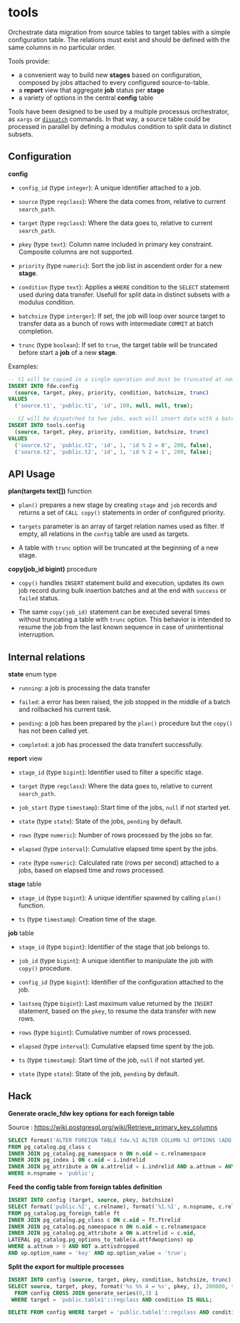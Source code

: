 # tools

Orchestrate data migration from source tables to target tables with a simple
configuration table. The relations must exist and should be defined with the
same columns in no particular order.

Tools provide:

- a convenient way to build new **stages** based on configuration, composed by
  jobs attached to every configured source-to-table.
- a **report** view that aggregate **job** status per **stage**
- a variety of options in the central **config** table

Tools have been designed to be used by a multiple processus orchestrator, as
`xargs` or [`dispatch`][dispatch] commands. In that way, a source table could be
processed in parallel by defining a modulus condition to split data in distinct
subsets.

[dispatch]: https://github.com/fljdin/dispatch

## Configuration

**config**

* `config_id` (type `integer`): A unique identifier attached to a job.

* `source` (type `regclass`): Where the data comes from, relative to current
  `search_path`.

* `target` (type `regclass`): Where the data goes to, relative to current
  `search_path`.

* `pkey` (type `text`): Column name included in primary key constraint.
  Composite columns are not supported.

* `priority` (type `numeric`): Sort the job list in ascendent order for a new
  **stage**.

* `condition` (type `text`): Applies a `WHERE` condition to the `SELECT`
  statement used during data transfer. Usefull for split data in distinct
  subsets with a modulus condition.

* `batchsize` (type `interger`): If set, the job will loop over source target to
  transfer data as a bunch of rows with intermediate `COMMIT` at batch
  completion.

* `trunc` (type `boolean`): If set to `true`, the target table will be truncated
  before start a **job** of a new **stage**.

Examples:

```sql
-- t1 will be copied in a single operation and must be truncated at new stage
INSERT INTO fdw.config
  (source, target, pkey, priority, condition, batchsize, trunc)
VALUES
  ('source.t1', 'public.t1', 'id', 100, null, null, true);

-- t2 will be dispatched to two jobs, each will insert data with a batch size of 200
INSERT INTO tools.config
  (source, target, pkey, priority, condition, batchsize, trunc)
VALUES
  ('source.t2', 'public.t2', 'id', 1, 'id % 2 = 0', 200, false),
  ('source.t2', 'public.t2', 'id', 1, 'id % 2 = 1', 200, false);
```

## API Usage

**plan(targets text[])** function

* `plan()` prepares a new stage by creating `stage` and `job` records and returns a
  set of `CALL copy()` statements in order of configured priority.

* `targets` parameter is an array of target relation names used as filter. If
  empty, all relations in the `config` table are used as targets.

* A table with `trunc` option will be truncated at the beginning of a new stage.

**copy(job_id bigint)** procedure

* `copy()` handles `INSERT` statement build and execution, updates its own job
  record during bulk insertion batches and at the end with `success` or `failed`
  status.

* The same `copy(job_id)` statement can be executed several times without
  truncating a table with `trunc` option. This behavior is intended to resume
  the job from the last known sequence in case of unintentional interruption.

## Internal relations

**state** enum type

* `running`: a job is processing the data transfer

* `failed`: a error has been raised, the job stopped in the middle of a batch
  and rollbacked his current task.

* `pending`: a job has been prepared by the `plan()` procedure but the `copy()`
  has not been called yet.

* `completed`: a job has processed the data transfert successfully.

**report** view

* `stage_id` (type `bigint`): Identifier used to filter a specific stage.

* `target` (type `regclass`): Where the data goes to, relative to current
  `search_path`.

* `job_start` (type `timestamp`): Start time of the jobs, `null` if not started
  yet.

* `state` (type `state`): State of the jobs, `pending` by default.

* `rows` (type `numeric`): Number of rows processed by the jobs so far.

* `elapsed` (type `interval`): Cumulative elapsed time spent by the jobs.

* `rate` (type `numeric`): Calculated rate (rows per second) attached to a jobs,
  based on elapsed time and rows processed.

**stage** table

* `stage_id` (type `bigint`): A unique identifier spawned by calling `plan()`
  function.

* `ts` (type `timestamp`): Creation time of the stage.

**job** table

* `stage_id` (type `bigint`): Identifier of the stage that job belongs to.

* `job_id` (type `bigint`): A unique identifier to manipulate the job with
  `copy()` procedure.

* `config_id` (type `bigint`): Identifier of the configuration attached to the
  job.

* `lastseq` (type `bigint`): Last maximum value returned by the `INSERT`
  statement, based on the `pkey`, to resume the data transfer with new rows.

* `rows` (type `bigint`): Cumulative number of rows processed.

* `elapsed` (type `interval`): Cumulative elapsed time spent by the job.

* `ts` (type `timestamp`): Start time of the job, `null` if not started yet.

* `state` (type `state`): State of the job, `pending` by default.

## Hack

**Generate oracle_fdw key options for each foreign table**

Source : https://wiki.postgresql.org/wiki/Retrieve_primary_key_columns

```sql
SELECT format('ALTER FOREIGN TABLE fdw.%I ALTER COLUMN %I OPTIONS (ADD key ''true'')', c.relname, a.attname)
FROM pg_catalog.pg_class c
INNER JOIN pg_catalog.pg_namespace n ON n.oid = c.relnamespace
INNER JOIN pg_index i ON c.oid = i.indrelid
INNER JOIN pg_attribute a ON a.attrelid = i.indrelid AND a.attnum = ANY(i.indkey) AND i.indisprimary
WHERE n.nspname = 'public';
```

**Feed the config table from foreign tables definition**

```sql
INSERT INTO config (target, source, pkey, batchsize)
SELECT format('public.%I', c.relname), format('%I.%I', n.nspname, c.relname), a.attname, 100000
FROM pg_catalog.pg_foreign_table ft
INNER JOIN pg_catalog.pg_class c ON c.oid = ft.ftrelid
INNER JOIN pg_catalog.pg_namespace n ON n.oid = c.relnamespace
INNER JOIN pg_catalog.pg_attribute a ON a.attrelid = c.oid,
LATERAL pg_catalog.pg_options_to_table(a.attfdwoptions) op
WHERE a.attnum > 0 AND NOT a.attisdropped
AND op.option_name = 'key' AND op.option_value = 'true';
```

**Split the export for multiple processes**

```sql
INSERT INTO config (source, target, pkey, condition, batchsize, trunc)
SELECT source, target, pkey, format('%s %% 4 = %s', pkey, i), 200000, false
  FROM config CROSS JOIN generate_series(0,3) i
 WHERE target = 'public.table1'::regclass AND condition IS NULL;

DELETE FROM config WHERE target = 'public.table1'::regclass AND condition IS NULL;
```
